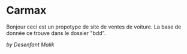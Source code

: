 <h1>Carmax</h1>

Bonjour ceci est un propotype de site de ventes de voiture.
La base de donnée ce trouve dans le dossier "bdd".


<i>by Desenfant Malik</i>